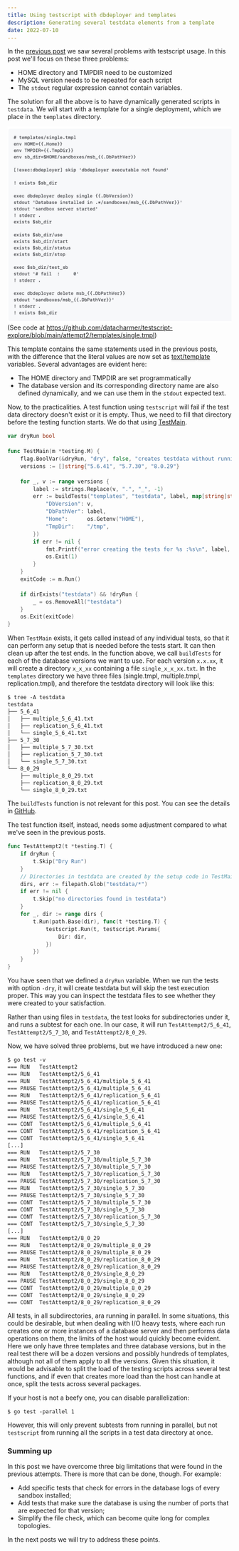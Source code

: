 ```yaml
---
title: Using testscript with dbdeployer and templates
description: Generating several testdata elements from a template
date: 2022-07-10
---
```


In the [previous post](https://datacharmer.github.io/testscript-dbdeployer-first-attempt/) we saw several problems with 
testscript usage. In this post we'll focus on these three problems:

* HOME directory and TMPDIR need to be customized
* MySQL version needs to be repeated for each script
* The `stdout` regular expression cannot contain variables.

The solution for all the above is to have dynamically generated scripts in `testdata`. We will start with a template for
a single deployment, which we place in the `templates` directory.

![](<../images/listing1.jpg>)
(See code at <https://github.com/datacharmer/testscript-explore/blob/main/attempt2/templates/single.tmpl>)

This template contains the same statements used in the previous posts, with the difference that the literal values are now
set as [text/template](https://pkg.go.dev/text/template) variables. Several advantages are evident here:

* The HOME directory and TMPDIR are set programmatically
* The database version and its corresponding directory name are also defined dynamically, and we can use them in the `stdout` expected text.

Now, to the practicalities. A test function using `testscript` will fail if the test data directory doesn't exist or it is empty.
Thus, we need to fill that directory before the testing function starts. We do that using [TestMain](https://pkg.go.dev/testing#hdr-Main).

```go
var dryRun bool

func TestMain(m *testing.M) {
	flag.BoolVar(&dryRun, "dry", false, "creates testdata without running tests")
	versions := []string{"5.6.41", "5.7.30", "8.0.29"}

	for _, v := range versions {
		label := strings.Replace(v, ".", "_", -1)
		err := buildTests("templates", "testdata", label, map[string]string{
			"DbVersion": v,
			"DbPathVer": label,
			"Home":      os.Getenv("HOME"),
			"TmpDir":    "/tmp",
		})
		if err != nil {
			fmt.Printf("error creating the tests for %s :%s\n", label, err)
			os.Exit(1)
		}
	}
	exitCode := m.Run()

	if dirExists("testdata") && !dryRun {
		_ = os.RemoveAll("testdata")
	}
	os.Exit(exitCode)
}
```

When `TestMain` exists, it gets called instead of any individual tests, so that it can perform any setup that is needed
before the tests start. It can then clean up after the test ends.
In the function above, we call `buildTests` for each of the database versions we want to use. For each version `x.x.xx`,
it will create a directory `x_x_xx` containing a file `single_x_x_xx.txt`. In the `templates` directory we have three
files (single.tmpl, multiple.tmpl, replication.tmpl), and therefore the testdata directory will look like this:

```
$ tree -A testdata
testdata
├── 5_6_41
│   ├── multiple_5_6_41.txt
│   ├── replication_5_6_41.txt
│   └── single_5_6_41.txt
├── 5_7_30
│   ├── multiple_5_7_30.txt
│   ├── replication_5_7_30.txt
│   └── single_5_7_30.txt
└── 8_0_29
    ├── multiple_8_0_29.txt
    ├── replication_8_0_29.txt
    └── single_8_0_29.txt
```

The `buildTests` function is not relevant for this post. You can see the details in [GitHub](https://github.com/datacharmer/testscript-explore/blob/main/attempt2/attempt2_test.go).

The test function itself, instead, needs some adjustment compared to what we've seen in the previous posts.

```go
func TestAttempt2(t *testing.T) {
	if dryRun {
		t.Skip("Dry Run")
	}
	// Directories in testdata are created by the setup code in TestMain
	dirs, err := filepath.Glob("testdata/*")
	if err != nil {
		t.Skip("no directories found in testdata")
	}
	for _, dir := range dirs {
		t.Run(path.Base(dir), func(t *testing.T) {
			testscript.Run(t, testscript.Params{
				Dir: dir,
			})
		})
	}
}
```

You have seen that we defined a `dryRun` variable. When we run the tests with option `-dry`, it will create testdata but
will skip the test execution proper. This way you can inspect the testdata files to see whether they were created to your 
satisfaction.

Rather than using files in `testdata`, the test looks for subdirectories under it, and runs a subtest for each one. In
our case, it will run `TestAttempt2/5_6_41`, `TestAttempt2/5_7_30`, and `TestAttempt2/8_0_29`.

Now, we have solved three problems, but we have introduced a new one:

```
$ go test -v
=== RUN   TestAttempt2
=== RUN   TestAttempt2/5_6_41
=== RUN   TestAttempt2/5_6_41/multiple_5_6_41
=== PAUSE TestAttempt2/5_6_41/multiple_5_6_41
=== RUN   TestAttempt2/5_6_41/replication_5_6_41
=== PAUSE TestAttempt2/5_6_41/replication_5_6_41
=== RUN   TestAttempt2/5_6_41/single_5_6_41
=== PAUSE TestAttempt2/5_6_41/single_5_6_41
=== CONT  TestAttempt2/5_6_41/multiple_5_6_41
=== CONT  TestAttempt2/5_6_41/replication_5_6_41
=== CONT  TestAttempt2/5_6_41/single_5_6_41
[...]
=== RUN   TestAttempt2/5_7_30
=== RUN   TestAttempt2/5_7_30/multiple_5_7_30
=== PAUSE TestAttempt2/5_7_30/multiple_5_7_30
=== RUN   TestAttempt2/5_7_30/replication_5_7_30
=== PAUSE TestAttempt2/5_7_30/replication_5_7_30
=== RUN   TestAttempt2/5_7_30/single_5_7_30
=== PAUSE TestAttempt2/5_7_30/single_5_7_30
=== CONT  TestAttempt2/5_7_30/multiple_5_7_30
=== CONT  TestAttempt2/5_7_30/single_5_7_30
=== CONT  TestAttempt2/5_7_30/replication_5_7_30
=== CONT  TestAttempt2/5_7_30/single_5_7_30
[...]
=== RUN   TestAttempt2/8_0_29
=== RUN   TestAttempt2/8_0_29/multiple_8_0_29
=== PAUSE TestAttempt2/8_0_29/multiple_8_0_29
=== RUN   TestAttempt2/8_0_29/replication_8_0_29
=== PAUSE TestAttempt2/8_0_29/replication_8_0_29
=== RUN   TestAttempt2/8_0_29/single_8_0_29
=== PAUSE TestAttempt2/8_0_29/single_8_0_29
=== CONT  TestAttempt2/8_0_29/multiple_8_0_29
=== CONT  TestAttempt2/8_0_29/single_8_0_29
=== CONT  TestAttempt2/8_0_29/replication_8_0_29
```

All tests, in all subdirectories, ara running in parallel. In some situations, this could be desirable, but when dealing
with I/O heavy tests, where each run creates one or more instances of a database server and then performs data operations
on them, the limits of the host would quickly become evident.
Here we only have three templates and three database versions, but in the real test there will be a dozen versions and
possibly hundreds of templates, although not all of them apply to all the versions.
Given this situation, it would be advisable to split the load of the testing scripts across several test functions, and
if even that creates more load than the host can handle at once, split the tests across several packages.

If your host is not a beefy one, you can disable parallelization:

```
$ go test -parallel 1
```

However, this will only prevent subtests from running in parallel, but not `testscript` from running all the scripts in a
test data directory at once.

### Summing up

In this post we have overcome three big limitations that were found in the previous attempts. There is more that can be
done, though. For example:

* Add specific tests that check for errors in the database logs of every sandbox installed;
* Add tests that make sure the database is using the number of ports that are expected for that version;
* Simplify the file check, which can become quite long for complex topologies.

In the next posts we will try to address these points.
